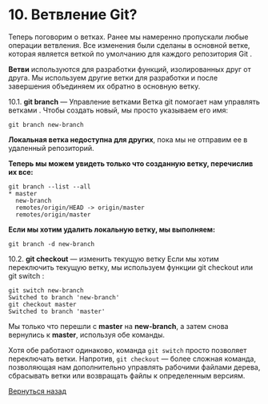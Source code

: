 # 10. Ветвление Git?

Теперь поговорим о ветках. Ранее мы намеренно пропускали любые операции ветвления. Все изменения были сделаны в основной ветке, которая является веткой по умолчанию для каждого репозитория Git .

**Ветви** используются для разработки функций, изолированных друг от друга. Мы используем другие ветки для разработки и после завершения объединяем их обратно в основную ветку.

10.1. **git branch** — Управление ветками
Ветка git помогает нам управлять ветками . Чтобы создать новый, мы просто указываем его имя:
```
git branch new-branch
```
**Локальная ветка недоступна для других**, пока мы не отправим ее в удаленный репозиторий.

**Теперь мы можем увидеть только что созданную ветку, перечислив их все:**
```
git branch --list --all
* master
  new-branch
  remotes/origin/HEAD -> origin/master
  remotes/origin/master
```
**Если мы хотим удалить локальную ветку, мы выполняем:**
```
git branch -d new-branch
```
10.2. **git checkout** — изменить текущую ветку
Если мы хотим переключить текущую ветку, мы используем функции git checkout или git switch :
```
git switch new-branch
Switched to branch 'new-branch'
git checkout master
Switched to branch 'master'
```
Мы только что перешли с **master** на **new-branch**, а затем снова вернулись к **master**, используя обе команды.

Хотя обе работают одинаково, команда ```git switch``` просто позволяет переключать ветки. Напротив, ```git checkout``` — более сложная команда, позволяющая нам дополнительно управлять рабочими файлами дерева, сбрасывать ветки или возвращать файлы к определенным версиям.

[Вернуться назад](../readme.md)